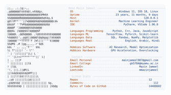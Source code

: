 <picture>
  <source srcset="https://raw.githubusercontent.com/mmazinjameel/mmazinjameel/main/dark_mode.svg?v=1760415158" media="(prefers-color-scheme: dark)">
  <img src="https://raw.githubusercontent.com/mmazinjameel/mmazinjameel/main/light_mode.svg?v=1760415158">
</picture>

